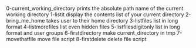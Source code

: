 0-current_working_directory prints the absolute path name of the current working directory
1-listit display the contents list of your current directory
2-bring_me_home takes user to their home directory
3-listfiles list in long format
4-listmorefiles list even hidden files
5-listfilesdigitonly list in long format and user groups
6-firstdirectory make current_directory in tmp
7-movethatfile move file script
8-firstdelete delete file script
